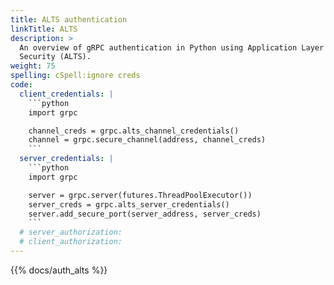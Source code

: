 ```yaml
---
title: ALTS authentication
linkTitle: ALTS
description: >
  An overview of gRPC authentication in Python using Application Layer Transport
  Security (ALTS).
weight: 75
spelling: cSpell:ignore creds
code:
  client_credentials: |
    ```python
    import grpc

    channel_creds = grpc.alts_channel_credentials()
    channel = grpc.secure_channel(address, channel_creds)
    ```
  server_credentials: |
    ```python
    import grpc

    server = grpc.server(futures.ThreadPoolExecutor())
    server_creds = grpc.alts_server_credentials()
    server.add_secure_port(server_address, server_creds)
    ```
  # server_authorization:
  # client_authorization:
---
```


{{% docs/auth_alts %}}
